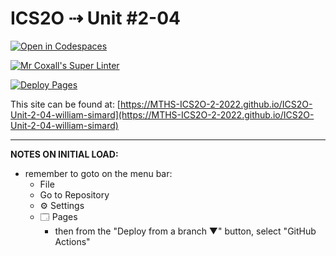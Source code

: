 # ICS2O ⇢ Unit #2-04

[![Open in Codespaces](https://classroom.github.com/assets/launch-codespace-f4981d0f882b2a3f0472912d15f9806d57e124e0fc890972558857b51b24a6f9.svg)](https://classroom.github.com/open-in-codespaces?assignment_repo_id=10593018)

[![Mr Coxall's Super Linter](https://github.com/MTHS-ICS2O-2-2022/ICS2O-Unit-2-04-william-simard/workflows/Mr%20Coxall's%20Super%20Linter/badge.svg)](https://github.com/MTHS-ICS2O-2-2022/ICS2O-Unit-2-04-william-simard/actions)

[![Deploy Pages](https://github.com/MTHS-ICS2O-2-2022/ICS2O-Unit-2-04-william-simard/workflows/Deploy%20Pages/badge.svg)](https://github.com/MTHS-ICS2O-2-2022/ICS2O-Unit-2-04-william-simard/actions)

This site can be found at: [https://MTHS-ICS2O-2-2022.github.io/ICS2O-Unit-2-04-william-simard](https://MTHS-ICS2O-2-2022.github.io/ICS2O-Unit-2-04-william-simard)

---

**NOTES ON INITIAL LOAD:**
- remember to goto on the menu bar:
  - File
  - Go to Repository
  - ⚙ Settings
  - 🗔 Pages
    - then from the "Deploy from a branch ▼" button, select "GitHub Actions"
